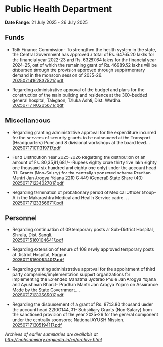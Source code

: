 # Public Health Department

**Date Range**: 21 July 2025 - 26 July 2025


## Funds
- 15th Finance Commission- To strengthen the health system in the state, the Central Government has approved a total of Rs. 64765.20 lakhs for the financial year 2022-23 and Rs. 63287.64 lakhs for the financial year 2024-25, out of which the remaining grant of Rs. 46989.52 lakhs will be disbursed through the provision approved through supplementary demand in the monsoon session of 2025-26.\
  [202507141628375217.pdf](https://gr.maharashtra.gov.in/Site/Upload/Government%20Resolutions/English/202507141628375217.pdf)

- Regarding administrative approval of the budget and plans for the construction of the main building and residence at the 300-bedded general hospital, Talegaon, Taluka Ashti, Dist. Wardha.\
  [202507171402056717.pdf](https://gr.maharashtra.gov.in/Site/Upload/Government%20Resolutions/English/202507171402056717.pdf)

## Miscellaneous
- Regarding granting administrative approval for the expenditure incurred for the services of security guards to be outsourced at the Transport (Headquarters) Pune and 8 divisional workshops at the board level...\
  [202507171011319717.pdf](https://gr.maharashtra.gov.in/Site/Upload/Government%20Resolutions/English/202507171011319717.pdf)

- Fund Distribution Year 2025-2026  Regarding the distribution of an amount of Rs. 80,35,81,681/- (Rupees eighty crore thirty five lakh eighty one thousand six hundred and eighty one only) under the account head 31- Grants (Non-Salary) for the centrally sponsored scheme Pradhan Mantri Jan Arogya Yojana 2210 G 449 (General) State Share (40)\
  [202507171234027017.pdf](https://gr.maharashtra.gov.in/Site/Upload/Government%20Resolutions/English/202507171234027017.pdf)

- Regarding termination of probationary period of Medical Officer Group-A in the Maharashtra Medical and Health Service cadre. . .\
  [202507171233566717.pdf](https://gr.maharashtra.gov.in/Site/Upload/Government%20Resolutions/English/202507171233566717.pdf)

## Personnel
- Regarding continuation of 09 temporary posts at Sub-District Hospital, Shirala, Dist.  Sangli.\
  [202507151601046417.pdf](https://gr.maharashtra.gov.in/Site/Upload/Government%20Resolutions/English/202507151601046417.pdf)

- Regarding extension of tenure of 108 newly approved temporary posts at District Hospital, Nagpur.\
  [202507151600534917.pdf](https://gr.maharashtra.gov.in/Site/Upload/Government%20Resolutions/English/202507151600534917.pdf)

- Regarding granting administrative approval for the appointment of third party companies/implementation support organizations for implementing the Extended Mahatma Jyotirao Phule Jan Arogya Yojana and Ayushman Bharat- Pradhan Mantri Jan Arogya Yojana on Assurance Mode by the State Government....\
  [202507171233565017.pdf](https://gr.maharashtra.gov.in/Site/Upload/Government%20Resolutions/English/202507171233565017.pdf)

- Regarding the disbursement of a grant of Rs. 8743.80 thousand under the account head 2210G144, 31- Subsidiary Grants (Non-Salary) from the sanctioned provision of the year 2025-26 for the general component under the centrally sponsored National AYUSH Mission.\
  [202507171305194117.pdf](https://gr.maharashtra.gov.in/Site/Upload/Government%20Resolutions/English/202507171305194117.pdf)


*Archives of earlier summaries are available at http://mahsummary.orgpedia.in/en/archive.html*